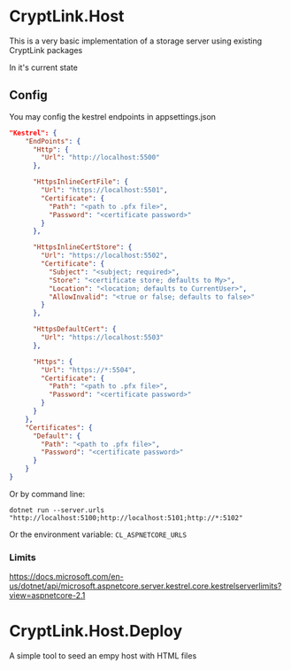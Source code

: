 # CryptLink.Host
This is a very basic implementation of a storage server using existing CryptLink packages

In it's current state 

## Config
You may config the kestrel endpoints in appsettings.json

``` json
"Kestrel": {
    "EndPoints": {
      "Http": {
        "Url": "http://localhost:5500"
      },

      "HttpsInlineCertFile": {
        "Url": "https://localhost:5501",
        "Certificate": {
          "Path": "<path to .pfx file>",
          "Password": "<certificate password>"
        }
      },

      "HttpsInlineCertStore": {
        "Url": "https://localhost:5502",
        "Certificate": {
          "Subject": "<subject; required>",
          "Store": "<certificate store; defaults to My>",
          "Location": "<location; defaults to CurrentUser>",
          "AllowInvalid": "<true or false; defaults to false>"
        }
      },

      "HttpsDefaultCert": {
        "Url": "https://localhost:5503"
      },

      "Https": {
        "Url": "https://*:5504",
        "Certificate": {
          "Path": "<path to .pfx file>",
          "Password": "<certificate password>"
        }
      }
    },
    "Certificates": {
      "Default": {
        "Path": "<path to .pfx file>",
        "Password": "<certificate password>"
      }
    }
}
```

Or by command line: 

`dotnet run --server.urls "http://localhost:5100;http://localhost:5101;http://*:5102"`

Or the environment variable: `CL_ASPNETCORE_URLS`

### Limits
https://docs.microsoft.com/en-us/dotnet/api/microsoft.aspnetcore.server.kestrel.core.kestrelserverlimits?view=aspnetcore-2.1

# CryptLink.Host.Deploy
A simple tool to seed an empy host with HTML files
